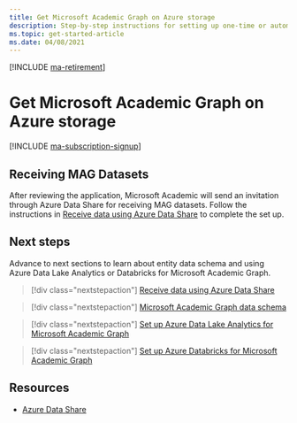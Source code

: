 ```yaml
---
title: Get Microsoft Academic Graph on Azure storage
description: Step-by-step instructions for setting up one-time or automatic provisioning of Microsoft Academic Graph to an Azure blob storage account
ms.topic: get-started-article
ms.date: 04/08/2021
---
```


[!INCLUDE [ma-retirement](../includes/ma-retirement.md)]

# Get Microsoft Academic Graph on Azure storage

[!INCLUDE [ma-subscription-signup](../includes/ma-subscription-signup.md)]

## Receiving MAG Datasets

After reviewing the application, Microsoft Academic will send an invitation through Azure Data Share for receiving MAG datasets. Follow the instructions in [Receive data using Azure Data Share](get-started-receive-data.md) to complete the set up.

## Next steps

Advance to next sections to learn about entity data schema and using Azure Data Lake Analytics or Databricks for Microsoft Academic Graph.

> [!div class="nextstepaction"]
>[Receive data using Azure Data Share](get-started-receive-data.md)

> [!div class="nextstepaction"]
>[Microsoft Academic Graph data schema](reference-data-schema.md)

> [!div class="nextstepaction"]
>[Set up Azure Data Lake Analytics for Microsoft Academic Graph](get-started-setup-azure-data-lake-analytics.md)

> [!div class="nextstepaction"]
>[Set up Azure Databricks for Microsoft Academic Graph](get-started-setup-databricks.md)

## Resources

* [Azure Data Share](https://azure.microsoft.com/services/data-share/)
